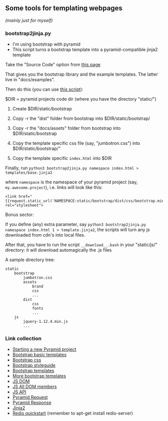 ## Some tools for templating webpages

*(mainly just for myself)*

### bootstrap2jinja.py

- I'm using bootstrap with pyramid
- This script turns a bootstrap template into a pyramid-compatible jinja2 template

Take the "Source Code" option from [this page](https://getbootstrap.com/docs/3.4/getting-started/)

That gives you the bootstrap library and the example templates.  The latter live in "docs/examples".  

Then do this (you can use [this script](copy_bs.bash)):

$DIR = pyramid projects code dir (where you have the directory "static/")

1. Create $DIR/static/bootstrap

2. Copy -r the "dist" folder from bootstrap into $DIR/static/bootstrap/

3. Copy -r the "docs/assets" folder from bootstrap into $DIR/static/bootstrap

4. Copy the template specific css file (say, "jumbotron.css") into $DIR/static/bootstrap/"

5. Copy the template specific ```index.html``` into $DIR

Finally, run ```python3 bootstrap2jinja.py namespace index.html > templates/base.jinja2```

where ```namespace``` is the namespace of your pyramid project (say, ```my.awesome.project```), i.e. links will look like this:
```
<link href="{{request.static_url('NAMESPACE:static/bootstrap/dist/css/bootstrap.min.css')}}" rel="stylesheet">
```

Bonus sector:

If you define (any) extra parameter, say ```python3 bootstrap2jinja.py namespace index.html 1 > template.jinja2```, the scripts will turn any js downloaded from cdn's into local files.

After that, you have to run the script ```__download__.bash``` in your "static/js/" directory: it will download automagically the .js files


A sample directory tree:
```
static
    bootstrap
        jumbotron.css
        assets
            brand
            css
            ...
        dist
            css
            fonts
            ...
    js
        jquery-1.12.4.min.js
        ...
```

### Link collection
- [Starting a new Pyramid project](https://github.com/Pylons/pyramid-cookiecutter-starter#usage)
- [Bootstrap basic templates](https://getbootstrap.com/docs/3.4/getting-started/#examples)
- [Bootstrap css](https://www.w3schools.com/bootstrap/bootstrap_ref_all_classes.asp)
- [Bootstrap styleguide](https://codepen.io/joe-watkins/pen/AokJw/)
- [Bootstrap templates](https://startbootstrap.com/)
- [More bootstrap templates](https://themes.getbootstrap.com/)
- [JS DOM](https://www.w3schools.com/jsref/dom_obj_anchor.asp)
- [JS All DOM members](https://www.w3schools.com/jsref/dom_obj_all.asp)
- [JS API](https://developer.mozilla.org/en-US/docs/Web/API)
- [Pyramid Request](https://docs.pylonsproject.org/projects/pyramid/en/latest/api/request.html)
- [Pyramid Response](https://docs.pylonsproject.org/projects/pyramid/en/latest/api/response.html)
- [Jinja2](https://jinja.palletsprojects.com/en/2.10.x/templates/)
- [Redis quickstart](https://pyramid-redis-sessions.readthedocs.io/en/latest/gettingstarted.html) (remember to apt-get install redis-server)
